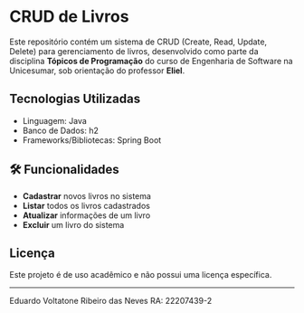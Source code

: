 # CRUD de Livros

Este repositório contém um sistema de CRUD (Create, Read, Update, Delete) para gerenciamento de livros, desenvolvido como parte da disciplina **Tópicos de Programação** do curso de Engenharia de Software na Unicesumar, sob orientação do professor **Eliel**.

## Tecnologias Utilizadas

- Linguagem: Java
- Banco de Dados: h2
- Frameworks/Bibliotecas: Spring Boot

## 🛠 Funcionalidades

- **Cadastrar** novos livros no sistema
- **Listar** todos os livros cadastrados
- **Atualizar** informações de um livro
- **Excluir** um livro do sistema


## Licença

Este projeto é de uso acadêmico e não possui uma licença específica.

---

Eduardo Voltatone Ribeiro das Neves
RA: 22207439-2


